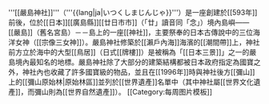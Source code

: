 '''[[嚴島神社]]'''（'''{{lang|ja|いつくしまじんじゃ}}'''）是一座創建於[[593年]]前後，位於[[日本]][[廣島縣]][[廿日市市]]（「廿」讀音同「念」）境內島嶼——[[嚴島]]（舊名宮島）－－島上的一座[[神社]]，主要祭奉的日本古傳說中的三位海洋女神（[[宗像三女神]]）。嚴島神社修築於[[瀨戶內海]]海濱的[[潮間帶]]上，神社前方立於海中的大型[[鳥居]]（日式[[牌樓]]）是被稱為「[[日本三景]]」之一的嚴島境內最知名的地標。嚴島神社除了大部分的建築結構都被日本政府指定為國寶之外，神社內也收藏了許多國寶級的物品，並且在[[1996年]]時與神社後方[[彌山]]上的[[彌山原始林|原始林區]]並列於[[世界遺產]]名單中（其中神社屬[[世界文化遺產]]，而彌山則為[[世界自然遺產]]）。
<noinclude>[[Category:每周图片模板]]</noinclude>